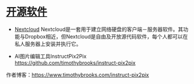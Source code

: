 # [开源软件](https://github.com/humyna/gitblog/issues/5)

* [Nextcloud](https://nextcloud.com/)
Nextcloud是一套用于建立网络硬盘的客户端－服务器软件。其功能与Dropbox相近，但Nextcloud是自由及开放源代码软件，每个人都可以在私人服务器上安装并执行它。

* AI图片编辑工具InstructPix2Pix
https://github.com/timothybrooks/instruct-pix2pix

作者博客：https://www.timothybrooks.com/instruct-pix2pix
